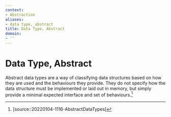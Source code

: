 ```yaml
---
context:
- Abstraction
aliases:
- data type, abstract
title: Data Type, Abstract
domain:
- ''
---
```


# Data Type, Abstract

Abstract data types are a way of classifying data structures based on how they are used and the behaviours they provide. They do not specify how the data structure must be implemented or laid out in memory, but simply provide a minimal expected interface and set of behaviours.[^1]

[^1]: [source::20220104-1116-AbstractDataTypes]
